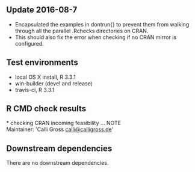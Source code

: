 ## Update 2016-08-7

* Encapsulated the examples in dontrun{} to prevent them from walking through all the parallel .Rchecks directories on CRAN.
* This should also fix the error when checking if no CRAN mirror is configured.



## Test environments
* local OS X install, R 3.3.1
* win-builder (devel and release)
* travis-ci, R 3.3.1 

## R CMD check results

\* checking CRAN incoming feasibility ... NOTE  
Maintainer: 'Calli Gross <calli@calligross.de>'


## Downstream dependencies
There are no downstream dependencies.
